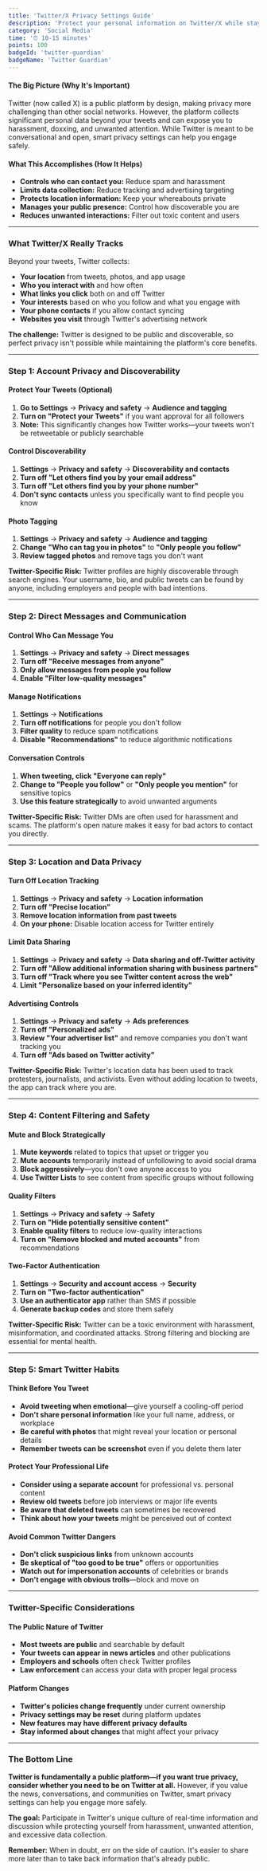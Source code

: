 ```yaml
---
title: 'Twitter/X Privacy Settings Guide'
description: 'Protect your personal information on Twitter/X while staying connected to news, conversations, and communities you care about.'
category: 'Social Media'
time: '⏰ 10-15 minutes'
points: 100
badgeId: 'twitter-guardian'
badgeName: 'Twitter Guardian'
---
```


#### The Big Picture (Why It's Important)
Twitter (now called X) is a public platform by design, making privacy more challenging than other social networks. However, the platform collects significant personal data beyond your tweets and can expose you to harassment, doxxing, and unwanted attention. While Twitter is meant to be conversational and open, smart privacy settings can help you engage safely.

#### What This Accomplishes (How It Helps)
* **Controls who can contact you:** Reduce spam and harassment
* **Limits data collection:** Reduce tracking and advertising targeting
* **Protects location information:** Keep your whereabouts private
* **Manages your public presence:** Control how discoverable you are
* **Reduces unwanted interactions:** Filter out toxic content and users

---

### What Twitter/X Really Tracks

Beyond your tweets, Twitter collects:
* **Your location** from tweets, photos, and app usage
* **Who you interact with** and how often
* **What links you click** both on and off Twitter
* **Your interests** based on who you follow and what you engage with
* **Your phone contacts** if you allow contact syncing
* **Websites you visit** through Twitter's advertising network

**The challenge:** Twitter is designed to be public and discoverable, so perfect privacy isn't possible while maintaining the platform's core benefits.

---

### Step 1: Account Privacy and Discoverability

#### Protect Your Tweets (Optional)
1. **Go to Settings** → **Privacy and safety** → **Audience and tagging**
2. **Turn on "Protect your Tweets"** if you want approval for all followers
3. **Note:** This significantly changes how Twitter works—your tweets won't be retweetable or publicly searchable

#### Control Discoverability
1. **Settings** → **Privacy and safety** → **Discoverability and contacts**
2. **Turn off "Let others find you by your email address"**
3. **Turn off "Let others find you by your phone number"**
4. **Don't sync contacts** unless you specifically want to find people you know

#### Photo Tagging
1. **Settings** → **Privacy and safety** → **Audience and tagging**
2. **Change "Who can tag you in photos"** to **"Only people you follow"**
3. **Review tagged photos** and remove tags you don't want

**Twitter-Specific Risk:** Twitter profiles are highly discoverable through search engines. Your username, bio, and public tweets can be found by anyone, including employers and people with bad intentions.

---

### Step 2: Direct Messages and Communication

#### Control Who Can Message You
1. **Settings** → **Privacy and safety** → **Direct messages**
2. **Turn off "Receive messages from anyone"**
3. **Only allow messages from people you follow**
4. **Enable "Filter low-quality messages"**

#### Manage Notifications
1. **Settings** → **Notifications**
2. **Turn off notifications** for people you don't follow
3. **Filter quality** to reduce spam notifications
4. **Disable "Recommendations"** to reduce algorithmic notifications

#### Conversation Controls
1. **When tweeting, click "Everyone can reply"**
2. **Change to "People you follow"** or **"Only people you mention"** for sensitive topics
3. **Use this feature strategically** to avoid unwanted arguments

**Twitter-Specific Risk:** Twitter DMs are often used for harassment and scams. The platform's open nature makes it easy for bad actors to contact you directly.

---

### Step 3: Location and Data Privacy

#### Turn Off Location Tracking
1. **Settings** → **Privacy and safety** → **Location information**
2. **Turn off "Precise location"**
3. **Remove location information from past tweets**
4. **On your phone:** Disable location access for Twitter entirely

#### Limit Data Sharing
1. **Settings** → **Privacy and safety** → **Data sharing and off-Twitter activity**
2. **Turn off "Allow additional information sharing with business partners"**
3. **Turn off "Track where you see Twitter content across the web"**
4. **Limit "Personalize based on your inferred identity"**

#### Advertising Controls
1. **Settings** → **Privacy and safety** → **Ads preferences**
2. **Turn off "Personalized ads"**
3. **Review "Your advertiser list"** and remove companies you don't want tracking you
4. **Turn off "Ads based on Twitter activity"**

**Twitter-Specific Risk:** Twitter's location data has been used to track protesters, journalists, and activists. Even without adding location to tweets, the app can track where you are.

---

### Step 4: Content Filtering and Safety

#### Mute and Block Strategically
1. **Mute keywords** related to topics that upset or trigger you
2. **Mute accounts** temporarily instead of unfollowing to avoid social drama
3. **Block aggressively**—you don't owe anyone access to you
4. **Use Twitter Lists** to see content from specific groups without following

#### Quality Filters
1. **Settings** → **Privacy and safety** → **Safety**
2. **Turn on "Hide potentially sensitive content"**
3. **Enable quality filters** to reduce low-quality interactions
4. **Turn on "Remove blocked and muted accounts"** from recommendations

#### Two-Factor Authentication
1. **Settings** → **Security and account access** → **Security**
2. **Turn on "Two-factor authentication"**
3. **Use an authenticator app** rather than SMS if possible
4. **Generate backup codes** and store them safely

**Twitter-Specific Risk:** Twitter can be a toxic environment with harassment, misinformation, and coordinated attacks. Strong filtering and blocking are essential for mental health.

---

### Step 5: Smart Twitter Habits

#### Think Before You Tweet
* **Avoid tweeting when emotional**—give yourself a cooling-off period
* **Don't share personal information** like your full name, address, or workplace
* **Be careful with photos** that might reveal your location or personal details
* **Remember tweets can be screenshot** even if you delete them later

#### Protect Your Professional Life
* **Consider using a separate account** for professional vs. personal content
* **Review old tweets** before job interviews or major life events
* **Be aware that deleted tweets** can sometimes be recovered
* **Think about how your tweets** might be perceived out of context

#### Avoid Common Twitter Dangers
* **Don't click suspicious links** from unknown accounts
* **Be skeptical of "too good to be true"** offers or opportunities
* **Watch out for impersonation accounts** of celebrities or brands
* **Don't engage with obvious trolls**—block and move on

---

### Twitter-Specific Considerations

#### The Public Nature of Twitter
* **Most tweets are public** and searchable by default
* **Your tweets can appear in news articles** and other publications
* **Employers and schools** often check Twitter profiles
* **Law enforcement** can access your data with proper legal process

#### Platform Changes
* **Twitter's policies change frequently** under current ownership
* **Privacy settings may be reset** during platform updates
* **New features may have different privacy defaults**
* **Stay informed about changes** that might affect your privacy

---

### The Bottom Line

**Twitter is fundamentally a public platform—if you want true privacy, consider whether you need to be on Twitter at all.** However, if you value the news, conversations, and communities on Twitter, smart privacy settings can help you engage more safely.

**The goal:** Participate in Twitter's unique culture of real-time information and discussion while protecting yourself from harassment, unwanted attention, and excessive data collection.

**Remember:** When in doubt, err on the side of caution. It's easier to share more later than to take back information that's already public.

